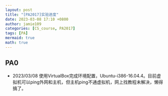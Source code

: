 ```yaml
---
layout: post
title: "[PA2017]实验进度"
date: 2023-03-08 17:10 +0800
author: jamie109
categories: [CS_course, PA2017]
tags: [PA]
mermaid: true
math: true
---
```

## PA0

* 2023/03/08 使用VirtualBox完成环境配置，Ubuntu-i386-16.04.4。目前虚拟机可以ping外网和主机，但主机ping不通虚拟机，网上找教程未解决，懒得搞了。
